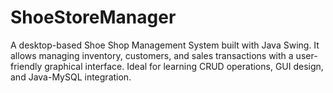 # ShoeStoreManager
A desktop-based Shoe Shop Management System built with Java Swing. It allows managing inventory, customers, and sales transactions with a user-friendly graphical interface. Ideal for learning CRUD operations, GUI design, and Java-MySQL integration.
